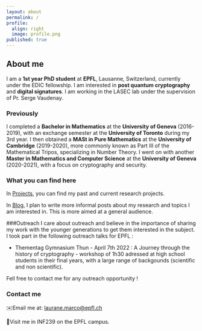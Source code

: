 ```yaml
---
layout: about
permalink: /
profile:
  align: right
  image: profile.png
published: true
---
```


## About me 
I am a **1st year PhD student** at **EPFL**, Lausanne, Switzerland, currently under the EDIC fellowship. 
I am interested in **post quantum cryptography** and **digital signatures**. 
I am working in the LASEC lab under the supervision of Pr. Serge Vaudenay. 

### Previously

I completed a **Bachelor in Mathematics** at the **University of Geneva** (2016-2019), with an exchange semester at the **University of Toronto** during my 3rd year.
I then obtained a **MASt in Pure Mathematics** at the **University of Cambridge** (2019-2020), more commonly known as Part III of the Mathematical Tripos, specializing in Number Theory. 
I went on with another **Master in Mathematics and Computer Science** at the **University of Geneva** (2020-2021), with a focus on cryptography and security.

### What you can find here 
In [Projects](https://lauranemarco.github.io/projects/), you can find my past and current research projects. 

In [Blog](https://lauranemarco.github.io/blog/), I plan to write more informal posts about my research and topics I am interested in. This is more aimed at a general audience. 


###Outreach 
I care about outreach and believe in the importance of sharing my work with the younger generations to get them interested in the subject. 
I took part in the following outreach talks for EPFL : 
- Thementag Gymnasium Thun - April 7th 2022 : A Journey through the history of cryptography - workshop of 1h30 adressed at high school students in their final years, with a large range of backgounds (scientific and non scientific).


Fell free to contact me for any outreach opportunity ! 

### Contact me 
✉️Email me at: laurane.marco@epfl.ch 

📍Visit me in INF239 on the EPFL campus.  
